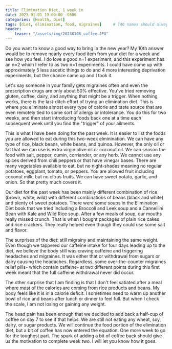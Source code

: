 ```yaml
---
title: Elimination Diet, 1 week in
date: 2023-01-01 19:00:00 -0500
categories: [Health, Diet]
tags: [diet, elimination, food, migraines]     # TAG names should always be lowercase
header:
    teaser: "/assets/img/20230108_coffee.JPG"
---
```



Do you want to know a good way to bring in the new year? My 10th answer would be to remove nearly every food item from your diet for a week and see how you feel. I do love a good n=1 experiment, and this experiment has an n=2 which I refer to as two n=1 experiments. I could have come up with approximately 5 less ascetic things to do and 4 more interesting deprivation experiments, but the chance came up and I took it.

Let's say someone in your family gets migraines often and even the prescription drugs are only about 50% effective. You've tried removing gluten, coffee, dairy, and anything that might be a trigger. When nothing works, there is the last-ditch effort of trying an elimination diet. This is where you eliminate almost every type of calorie and taste source that are even remotely tied to some sort of allergy or intolerance. You do this for two weeks, and then start introducing foods back one at a time each subsequent week until you find the "trigger" of your ailments. 

This is what I have been doing for the past week. It is easier to list the foods you are allowed to eat during this two-week elminination. We can have any type of rice, black beans, white beans, and quinoa. However, the only oil or fat that we can use is extra virgin olive oil or coconut oil. We can season the food with salt, pepper, cumin, corriander, or any herb. We cannot use any spices derived from chili peppers or that have vinegar bases. There are many vegetables available to eat, but no night-shades meaning no regular potatoes, eggplant, tomato, or peppers. You are allowed fruit including coconut milk, but no citrus fruits. We can have sweet potato, garlic, and onion. So that pretty much covers it.

Our diet for the past week has been mainly different combination of rice (brown, white, wild) with different combinations of beans (black and white) and plenty of sweet potatoes. There were some soups in the Elimination Diet book that we tried including a Broccoli and Leek soup and a Cannellini Bean with Kale and Wild Rice soup. After a few meals of soup, our mouths really missed crunch. That is when I bought packages of plain rice cakes and rice crackers. They really helped even though they could use some salt and flavor.

The surprises of the diet: still migrainy and maintaining the same weight. Even though we tappered our caffeine intake for four days leading up to the diet, we believe the body still was craving caffeine and triggering headaches and migraines. It was either that or withdrawal from sugars or dairy causing the headaches. Regardless, some over-the-counter migraines relief pills- which contain caffeine- at two different points during this first week meant that the full caffeine withdrawal never did occur.

The other surprise that I am finding is that I don't feel satiated after a meal where most of the calories are coming from rice products and beans. My body feels like it is in a calorie deficit. I sometimes need to warm up another bowl of rice and beans after lunch or dinner to feel full. But when I check the scale, I am not losing or gaining any weight. 

The head pain has been enough that we decided to add back a half-cup of coffee on day 7 to see if that helps. We are still not eating any wheat, soy, dairy, or sugar products. We will continue the food portion of the elimination diet, but a bit of coffee has now entered the equation. One more week to go for the toughest part. The spark of adding a bit of coffee back should give us the motivation to complete week two. I will let you know how it goes.

